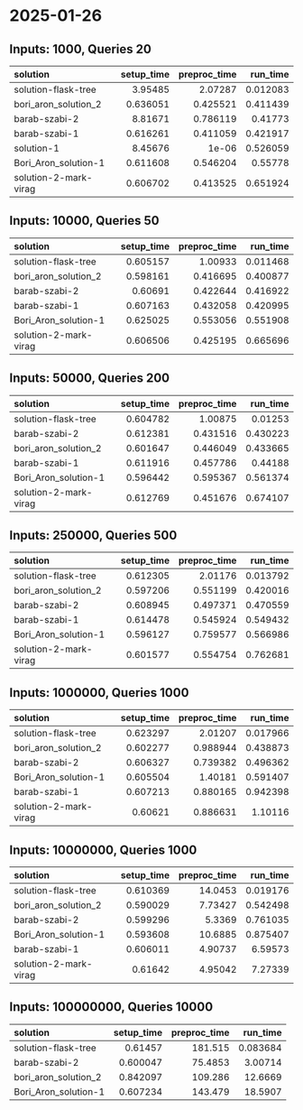 # 2025-01-26

## Inputs: 1000, Queries 20

| solution              |   setup_time |   preproc_time |   run_time |
|:----------------------|-------------:|---------------:|-----------:|
| solution-flask-tree   |     3.95485  |       2.07287  |   0.012083 |
| bori_aron_solution_2  |     0.636051 |       0.425521 |   0.411439 |
| barab-szabi-2         |     8.81671  |       0.786119 |   0.41773  |
| barab-szabi-1         |     0.616261 |       0.411059 |   0.421917 |
| solution-1            |     8.45676  |       1e-06    |   0.526059 |
| Bori_Aron_solution-1  |     0.611608 |       0.546204 |   0.55778  |
| solution-2-mark-virag |     0.606702 |       0.413525 |   0.651924 |

## Inputs: 10000, Queries 50

| solution              |   setup_time |   preproc_time |   run_time |
|:----------------------|-------------:|---------------:|-----------:|
| solution-flask-tree   |     0.605157 |       1.00933  |   0.011468 |
| bori_aron_solution_2  |     0.598161 |       0.416695 |   0.400877 |
| barab-szabi-2         |     0.60691  |       0.422644 |   0.416922 |
| barab-szabi-1         |     0.607163 |       0.432058 |   0.420995 |
| Bori_Aron_solution-1  |     0.625025 |       0.553056 |   0.551908 |
| solution-2-mark-virag |     0.606506 |       0.425195 |   0.665696 |

## Inputs: 50000, Queries 200

| solution              |   setup_time |   preproc_time |   run_time |
|:----------------------|-------------:|---------------:|-----------:|
| solution-flask-tree   |     0.604782 |       1.00875  |   0.01253  |
| barab-szabi-2         |     0.612381 |       0.431516 |   0.430223 |
| bori_aron_solution_2  |     0.601647 |       0.446049 |   0.433665 |
| barab-szabi-1         |     0.611916 |       0.457786 |   0.44188  |
| Bori_Aron_solution-1  |     0.596442 |       0.595367 |   0.561374 |
| solution-2-mark-virag |     0.612769 |       0.451676 |   0.674107 |

## Inputs: 250000, Queries 500

| solution              |   setup_time |   preproc_time |   run_time |
|:----------------------|-------------:|---------------:|-----------:|
| solution-flask-tree   |     0.612305 |       2.01176  |   0.013792 |
| bori_aron_solution_2  |     0.597206 |       0.551199 |   0.420016 |
| barab-szabi-2         |     0.608945 |       0.497371 |   0.470559 |
| barab-szabi-1         |     0.614478 |       0.545924 |   0.549432 |
| Bori_Aron_solution-1  |     0.596127 |       0.759577 |   0.566986 |
| solution-2-mark-virag |     0.601577 |       0.554754 |   0.762681 |

## Inputs: 1000000, Queries 1000

| solution              |   setup_time |   preproc_time |   run_time |
|:----------------------|-------------:|---------------:|-----------:|
| solution-flask-tree   |     0.623297 |       2.01207  |   0.017966 |
| bori_aron_solution_2  |     0.602277 |       0.988944 |   0.438873 |
| barab-szabi-2         |     0.606327 |       0.739382 |   0.496362 |
| Bori_Aron_solution-1  |     0.605504 |       1.40181  |   0.591407 |
| barab-szabi-1         |     0.607213 |       0.880165 |   0.942398 |
| solution-2-mark-virag |     0.60621  |       0.886631 |   1.10116  |

## Inputs: 10000000, Queries 1000

| solution              |   setup_time |   preproc_time |   run_time |
|:----------------------|-------------:|---------------:|-----------:|
| solution-flask-tree   |     0.610369 |       14.0453  |   0.019176 |
| bori_aron_solution_2  |     0.590029 |        7.73427 |   0.542498 |
| barab-szabi-2         |     0.599296 |        5.3369  |   0.761035 |
| Bori_Aron_solution-1  |     0.593608 |       10.6885  |   0.875407 |
| barab-szabi-1         |     0.606011 |        4.90737 |   6.59573  |
| solution-2-mark-virag |     0.61642  |        4.95042 |   7.27339  |

## Inputs: 100000000, Queries 10000

| solution             |   setup_time |   preproc_time |   run_time |
|:---------------------|-------------:|---------------:|-----------:|
| solution-flask-tree  |     0.61457  |       181.515  |   0.083684 |
| barab-szabi-2        |     0.600047 |        75.4853 |   3.00714  |
| bori_aron_solution_2 |     0.842097 |       109.286  |  12.6669   |
| Bori_Aron_solution-1 |     0.607234 |       143.479  |  18.5907   |